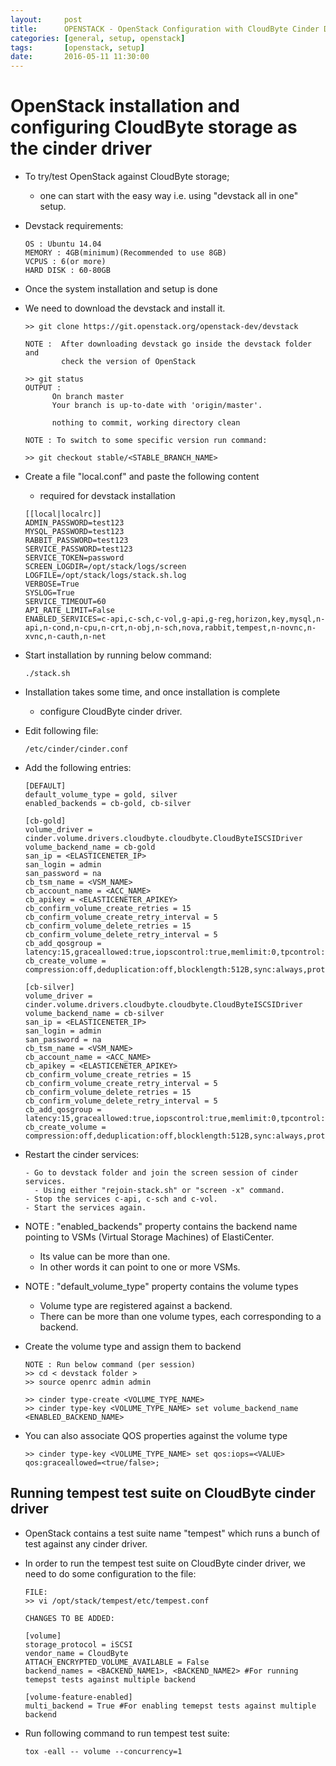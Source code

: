 ```yaml
---
layout:     post
title:      OPENSTACK - OpenStack Configuration with CloudByte Cinder Driver
categories: [general, setup, openstack]
tags:       [openstack, setup]
date:       2016-05-11 11:30:00
---
```


# OpenStack installation and configuring CloudByte storage as the cinder driver

- To try/test OpenStack against CloudByte storage;
  - one can start with the easy way i.e. using "devstack all in one" setup. 

- Devstack requirements:

  ```
  OS : Ubuntu 14.04
  MEMORY : 4GB(minimum)(Recommended to use 8GB)
  VCPUS : 6(or more)
  HARD DISK : 60-80GB
  ```

- Once the system installation and setup is done
- We need to download the devstack and install it.

  ```
  >> git clone https://git.openstack.org/openstack-dev/devstack

  NOTE :  After downloading devstack go inside the devstack folder and
          check the version of OpenStack

  >> git status
  OUTPUT :
        On branch master
        Your branch is up-to-date with 'origin/master'.

        nothing to commit, working directory clean

  NOTE : To switch to some specific version run command:

  >> git checkout stable/<STABLE_BRANCH_NAME>
  ```

- Create a file "local.conf" and paste the following content
  - required for devstack installation

  ```
  [[local|localrc]]
  ADMIN_PASSWORD=test123
  MYSQL_PASSWORD=test123
  RABBIT_PASSWORD=test123
  SERVICE_PASSWORD=test123
  SERVICE_TOKEN=password
  SCREEN_LOGDIR=/opt/stack/logs/screen
  LOGFILE=/opt/stack/logs/stack.sh.log
  VERBOSE=True
  SYSLOG=True
  SERVICE_TIMEOUT=60
  API_RATE_LIMIT=False
  ENABLED_SERVICES=c-api,c-sch,c-vol,g-api,g-reg,horizon,key,mysql,n-api,n-cond,n-cpu,n-crt,n-obj,n-sch,nova,rabbit,tempest,n-novnc,n-xvnc,n-cauth,n-net
  ```

- Start installation by running below command:

  ```
  ./stack.sh
  ```

- Installation takes some time, and once installation is complete
  - configure CloudByte cinder driver.
- Edit following file:

  ```
  /etc/cinder/cinder.conf
  ```

- Add the following entries:

  ```
  [DEFAULT]
  default_volume_type = gold, silver
  enabled_backends = cb-gold, cb-silver
  
  [cb-gold]
  volume_driver = cinder.volume.drivers.cloudbyte.cloudbyte.CloudByteISCSIDriver
  volume_backend_name = cb-gold
  san_ip = <ELASTICENETER_IP>
  san_login = admin
  san_password = na
  cb_tsm_name = <VSM_NAME>
  cb_account_name = <ACC_NAME>
  cb_apikey = <ELASTICENETER_APIKEY>
  cb_confirm_volume_create_retries = 15
  cb_confirm_volume_create_retry_interval = 5
  cb_confirm_volume_delete_retries = 15
  cb_confirm_volume_delete_retry_interval = 5
  cb_add_qosgroup = latency:15,graceallowed:true,iopscontrol:true,memlimit:0,tpcontrol:false,throughput:0,iops:20,networkspeed:0
  cb_create_volume = compression:off,deduplication:off,blocklength:512B,sync:always,protocoltype:ISCSI,recordsize:4k

  [cb-silver]
  volume_driver = cinder.volume.drivers.cloudbyte.cloudbyte.CloudByteISCSIDriver
  volume_backend_name = cb-silver
  san_ip = <ELASTICENETER_IP>
  san_login = admin
  san_password = na
  cb_tsm_name = <VSM_NAME>
  cb_account_name = <ACC_NAME>
  cb_apikey = <ELASTICENETER_APIKEY>
  cb_confirm_volume_create_retries = 15
  cb_confirm_volume_create_retry_interval = 5
  cb_confirm_volume_delete_retries = 15
  cb_confirm_volume_delete_retry_interval = 5
  cb_add_qosgroup = latency:15,graceallowed:true,iopscontrol:true,memlimit:0,tpcontrol:false,throughput:0,iops:20,networkspeed:0
  cb_create_volume = compression:off,deduplication:off,blocklength:512B,sync:always,protocoltype:ISCSI,recordsize:4k
  ```

- Restart the cinder services:

  ```
  - Go to devstack folder and join the screen session of cinder services.
    - Using either "rejoin-stack.sh" or "screen -x" command.
  - Stop the services c-api, c-sch and c-vol.
  - Start the services again.
  ```

- NOTE : "enabled_backends" property contains the backend name pointing to VSMs (Virtual Storage Machines) of ElastiCenter. 
  - Its value can be more than one.
  - In other words it can point to one or more VSMs.
- NOTE :  "default_volume_type" property contains the volume types
  - Volume type are registered against a backend.
  - There can be more than one volume types, each corresponding to a backend.

- Create the volume type and assign them to backend

  ```
  NOTE : Run below command (per session)
  >> cd < devstack folder >
  >> source openrc admin admin
  
  >> cinder type-create <VOLUME_TYPE_NAME>
  >> cinder type-key <VOLUME_TYPE_NAME> set volume_backend_name <ENABLED_BACKEND_NAME>
  ```

- You can also associate QOS properties against the volume type

  ```
  >> cinder type-key <VOLUME_TYPE_NAME> set qos:iops=<VALUE> qos:graceallowed=<true/false>;
  ```

## Running tempest test suite on CloudByte cinder driver

- OpenStack contains a test suite name "tempest" which runs a bunch of test against any cinder driver.
- In order to run the tempest test suite on CloudByte cinder driver, we need to do some configuration to the file:

  ```
  FILE:
  >> vi /opt/stack/tempest/etc/tempest.conf
  
  CHANGES TO BE ADDED:
    
  [volume]
  storage_protocol = iSCSI
  vendor_name = CloudByte
  ATTACH_ENCRYPTED_VOLUME_AVAILABLE = False
  backend_names = <BACKEND_NAME1>, <BACKEND_NAME2> #For running temepst tests against multiple backend
    
  [volume-feature-enabled]
  multi_backend = True #For enabling temepst tests against multiple backend
  ```

- Run following command to run tempest test suite:

  ```
  tox -eall -- volume --concurrency=1
  ```
